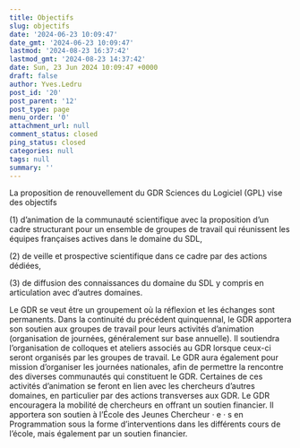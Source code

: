 ```yaml
---
title: Objectifs
slug: objectifs
date: '2024-06-23 10:09:47'
date_gmt: '2024-06-23 10:09:47'
lastmod: '2024-08-23 16:37:42'
lastmod_gmt: '2024-08-23 14:37:42'
date: Sun, 23 Jun 2024 10:09:47 +0000
draft: false
author: Yves.Ledru
post_id: '20'
post_parent: '12'
post_type: page
menu_order: '0'
attachment_url: null
comment_status: closed
ping_status: closed
categories: null
tags: null
summary: ''
---
```


La proposition de renouvellement du GDR Sciences du Logiciel (GPL) vise des objectifs

(1) d’animation de la communauté scientifique avec la proposition d’un cadre structurant pour un ensemble de groupes de travail qui réunissent les équipes françaises actives dans le domaine du SDL,

(2) de veille  et prospective scientifique  dans ce cadre par des actions dédiées,

(3) de diffusion des connaissances du domaine du SDL y compris en articulation avec d’autres domaines.

Le GDR se veut être un groupement où la réflexion et les échanges sont permanents. Dans la continuité du précédent quinquennal, le GDR apportera son soutien aux groupes de travail pour leurs activités d’animation  (organisation de journées, généralement sur base annuelle). Il soutiendra l’organisation de colloques et ateliers associés au GDR lorsque ceux-ci  seront organisés par les groupes de travail. Le GDR aura également pour mission d’organiser les journées nationales, afin de permettre la rencontre des diverses communautés qui constituent le GDR. Certaines de ces activités d’animation se feront en lien avec les chercheurs d’autres domaines, en particulier  par des actions transverses aux GDR. Le GDR encouragera la mobilité  de chercheurs en offrant un soutien financier. Il apportera son soutien à l’École des Jeunes Chercheur _·_ e _·_ s en Programmation  sous la forme d’interventions  dans les différents cours de l’école, mais également par un soutien financier.
